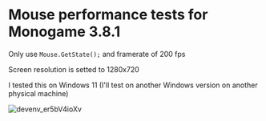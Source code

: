 # Mouse performance tests for Monogame 3.8.1

Only use `Mouse.GetState();` and framerate of 200 fps

Screen resolution is setted to 1280x720

I tested this on Windows 11 (I'll test on another Windows version on another physical machine)

![devenv_er5bV4ioXv](https://user-images.githubusercontent.com/7416473/189521830-6b47976f-66bc-413f-9a19-8bec4d302eba.png)
